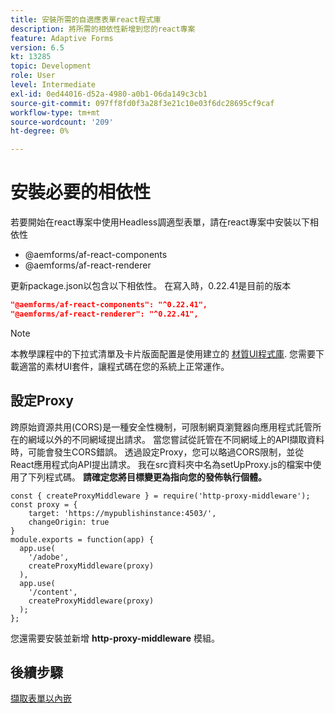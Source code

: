 ```yaml
---
title: 安裝所需的自適應表單react程式庫
description: 將所需的相依性新增到您的react專案
feature: Adaptive Forms
version: 6.5
kt: 13285
topic: Development
role: User
level: Intermediate
exl-id: 0ed44016-d52a-4980-a0b1-06da149c3cb1
source-git-commit: 097ff8fd0f3a28f3e21c10e03f6dc28695cf9caf
workflow-type: tm+mt
source-wordcount: '209'
ht-degree: 0%

---
```


# 安裝必要的相依性

若要開始在react專案中使用Headless調適型表單，請在react專案中安裝以下相依性

* @aemforms/af-react-components
* @aemforms/af-react-renderer

更新package.json以包含以下相依性。 在寫入時，0.22.41是目前的版本

```json
"@aemforms/af-react-components": "^0.22.41",
"@aemforms/af-react-renderer": "^0.22.41",
```

>[!NOTE]
>
>本教學課程中的下拉式清單及卡片版面配置是使用建立的 [材質UI程式庫](https://mui.com/). 您需要下載適當的素材UI套件，讓程式碼在您的系統上正常運作。

## 設定Proxy

跨原始資源共用(CORS)是一種安全性機制，可限制網頁瀏覽器向應用程式託管所在的網域以外的不同網域提出請求。 當您嘗試從託管在不同網域上的API擷取資料時，可能會發生CORS錯誤。 透過設定Proxy，您可以略過CORS限制，並從React應用程式向API提出請求。 我在src資料夾中名為setUpProxy.js的檔案中使用了下列程式碼。 **請確定您將目標變更為指向您的發佈執行個體。**

```
const { createProxyMiddleware } = require('http-proxy-middleware');
const proxy = {
    target: 'https://mypublishinstance:4503/',
    changeOrigin: true
}
module.exports = function(app) {
  app.use(
    '/adobe',
    createProxyMiddleware(proxy)
  ),
  app.use(
    '/content',
    createProxyMiddleware(proxy)
  );
};
```

您還需要安裝並新增 **http-proxy-middleware** 模組。

## 後續步驟

[擷取表單以內嵌](./fetch-the-form.md)
